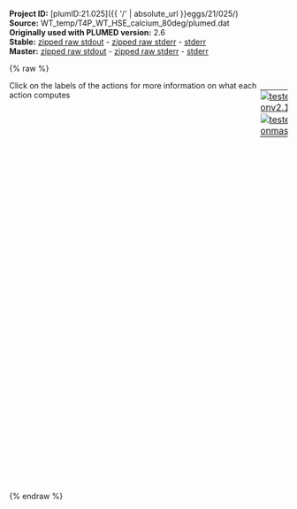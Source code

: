 **Project ID:** [plumID:21.025]({{ '/' | absolute_url }}eggs/21/025/)  
**Source:** WT_temp/T4P_WT_HSE_calcium_80deg/plumed.dat  
**Originally used with PLUMED version:** 2.6  
**Stable:** [zipped raw stdout](plumed.dat.plumed.stdout.txt.zip) - [zipped raw stderr](plumed.dat.plumed.stderr.txt.zip) - [stderr](plumed.dat.plumed.stderr)  
**Master:** [zipped raw stdout](plumed.dat.plumed_master.stdout.txt.zip) - [zipped raw stderr](plumed.dat.plumed_master.stderr.txt.zip) - [stderr](plumed.dat.plumed_master.stderr)  

{% raw %}
<div style="width: 100%; float:left">
<div style="width: 90%; float:left" id="value_details_data/WT_temp/T4P_WT_HSE_calcium_80deg/plumed.dat"> Click on the labels of the actions for more information on what each action computes </div>
<div style="width: 10%; float:left"><table><tr><td style="padding:1px"><a href="plumed.dat.plumed.stderr"><img src="https://img.shields.io/badge/v2.10-passing-green.svg" alt="tested onv2.10" /></a></td></tr><tr><td style="padding:1px"><a href="plumed.dat.plumed_master.stderr"><img src="https://img.shields.io/badge/master-passing-green.svg" alt="tested onmaster" /></a></td></tr></table></div></div>
<pre style="width=97%;">
<b name="data/WT_temp/T4P_WT_HSE_calcium_80deg/plumed.datd0" onclick='showPath("data/WT_temp/T4P_WT_HSE_calcium_80deg/plumed.dat","data/WT_temp/T4P_WT_HSE_calcium_80deg/plumed.datd0","data/WT_temp/T4P_WT_HSE_calcium_80deg/plumed.datd0","black")'>d0</b><span style="display:none;" id="data/WT_temp/T4P_WT_HSE_calcium_80deg/plumed.datd0">The DISTANCE action with label <b>d0</b> calculates the following quantities:<table  align="center" frame="void" width="95%" cellpadding="5%"><tr><td width="5%"><b> Quantity </b>  </td><td width="5%"><b> Type </b>  </td><td><b> Description </b> </td></tr><tr><td width="5%">d0</td><td width="5%"><font color="black">scalar</font></td><td>the DISTANCE between this pair of atoms</td></tr></table></span>: <span class="plumedtooltip" style="color:green">DISTANCE<span class="right">Calculate the distance between a pair of atoms. <a href="https://www.plumed.org/doc-master/user-doc/html/_d_i_s_t_a_n_c_e.html" style="color:green">More details</a><i></i></span></span> <span class="plumedtooltip">ATOMS<span class="right">the pair of atom that we are calculating the distance between<i></i></span></span>=727,2885
<b name="data/WT_temp/T4P_WT_HSE_calcium_80deg/plumed.datd1" onclick='showPath("data/WT_temp/T4P_WT_HSE_calcium_80deg/plumed.dat","data/WT_temp/T4P_WT_HSE_calcium_80deg/plumed.datd1","data/WT_temp/T4P_WT_HSE_calcium_80deg/plumed.datd1","black")'>d1</b><span style="display:none;" id="data/WT_temp/T4P_WT_HSE_calcium_80deg/plumed.datd1">The DISTANCE action with label <b>d1</b> calculates the following quantities:<table  align="center" frame="void" width="95%" cellpadding="5%"><tr><td width="5%"><b> Quantity </b>  </td><td width="5%"><b> Type </b>  </td><td><b> Description </b> </td></tr><tr><td width="5%">d1</td><td width="5%"><font color="black">scalar</font></td><td>the DISTANCE between this pair of atoms</td></tr></table></span>: <span class="plumedtooltip" style="color:green">DISTANCE<span class="right">Calculate the distance between a pair of atoms. <a href="https://www.plumed.org/doc-master/user-doc/html/_d_i_s_t_a_n_c_e.html" style="color:green">More details</a><i></i></span></span> <span class="plumedtooltip">ATOMS<span class="right">the pair of atom that we are calculating the distance between<i></i></span></span>=2791,4949
<b name="data/WT_temp/T4P_WT_HSE_calcium_80deg/plumed.datd2" onclick='showPath("data/WT_temp/T4P_WT_HSE_calcium_80deg/plumed.dat","data/WT_temp/T4P_WT_HSE_calcium_80deg/plumed.datd2","data/WT_temp/T4P_WT_HSE_calcium_80deg/plumed.datd2","black")'>d2</b><span style="display:none;" id="data/WT_temp/T4P_WT_HSE_calcium_80deg/plumed.datd2">The DISTANCE action with label <b>d2</b> calculates the following quantities:<table  align="center" frame="void" width="95%" cellpadding="5%"><tr><td width="5%"><b> Quantity </b>  </td><td width="5%"><b> Type </b>  </td><td><b> Description </b> </td></tr><tr><td width="5%">d2</td><td width="5%"><font color="black">scalar</font></td><td>the DISTANCE between this pair of atoms</td></tr></table></span>: <span class="plumedtooltip" style="color:green">DISTANCE<span class="right">Calculate the distance between a pair of atoms. <a href="https://www.plumed.org/doc-master/user-doc/html/_d_i_s_t_a_n_c_e.html" style="color:green">More details</a><i></i></span></span> <span class="plumedtooltip">ATOMS<span class="right">the pair of atom that we are calculating the distance between<i></i></span></span>=4855,7013
<b name="data/WT_temp/T4P_WT_HSE_calcium_80deg/plumed.datd3" onclick='showPath("data/WT_temp/T4P_WT_HSE_calcium_80deg/plumed.dat","data/WT_temp/T4P_WT_HSE_calcium_80deg/plumed.datd3","data/WT_temp/T4P_WT_HSE_calcium_80deg/plumed.datd3","black")'>d3</b><span style="display:none;" id="data/WT_temp/T4P_WT_HSE_calcium_80deg/plumed.datd3">The DISTANCE action with label <b>d3</b> calculates the following quantities:<table  align="center" frame="void" width="95%" cellpadding="5%"><tr><td width="5%"><b> Quantity </b>  </td><td width="5%"><b> Type </b>  </td><td><b> Description </b> </td></tr><tr><td width="5%">d3</td><td width="5%"><font color="black">scalar</font></td><td>the DISTANCE between this pair of atoms</td></tr></table></span>: <span class="plumedtooltip" style="color:green">DISTANCE<span class="right">Calculate the distance between a pair of atoms. <a href="https://www.plumed.org/doc-master/user-doc/html/_d_i_s_t_a_n_c_e.html" style="color:green">More details</a><i></i></span></span> <span class="plumedtooltip">ATOMS<span class="right">the pair of atom that we are calculating the distance between<i></i></span></span>=6974,478

<b name="data/WT_temp/T4P_WT_HSE_calcium_80deg/plumed.datuw" onclick='showPath("data/WT_temp/T4P_WT_HSE_calcium_80deg/plumed.dat","data/WT_temp/T4P_WT_HSE_calcium_80deg/plumed.datuw","data/WT_temp/T4P_WT_HSE_calcium_80deg/plumed.datuw","black")'>uw</b><span style="display:none;" id="data/WT_temp/T4P_WT_HSE_calcium_80deg/plumed.datuw">The UPPER_WALLS action with label <b>uw</b> calculates the following quantities:<table  align="center" frame="void" width="95%" cellpadding="5%"><tr><td width="5%"><b> Quantity </b>  </td><td width="5%"><b> Type </b>  </td><td><b> Description </b> </td></tr><tr><td width="5%">uw.bias</td><td width="5%"><font color="black">scalar</font></td><td>the instantaneous value of the bias potential</td></tr><tr><td width="5%">uw.force2</td><td width="5%"><font color="black">scalar</font></td><td>the instantaneous value of the squared force due to this bias potential</td></tr></table></span>: <span class="plumedtooltip" style="color:green">UPPER_WALLS<span class="right">Defines a wall for the value of one or more collective variables, <a href="https://www.plumed.org/doc-master/user-doc/html/_u_p_p_e_r__w_a_l_l_s.html" style="color:green">More details</a><i></i></span></span> <span class="plumedtooltip">ARG<span class="right">the arguments on which the bias is acting<i></i></span></span>=<b name="data/WT_temp/T4P_WT_HSE_calcium_80deg/plumed.datd0">d0</b>,<b name="data/WT_temp/T4P_WT_HSE_calcium_80deg/plumed.datd1">d1</b>,<b name="data/WT_temp/T4P_WT_HSE_calcium_80deg/plumed.datd2">d2</b>,<b name="data/WT_temp/T4P_WT_HSE_calcium_80deg/plumed.datd3">d3</b> <span class="plumedtooltip">KAPPA<span class="right">the force constant for the wall<i></i></span></span>=1000.0,1000.0,1000.0,1000.0 <span class="plumedtooltip">AT<span class="right">the positions of the wall<i></i></span></span>=2.5,2.6,2.5,2.0
<b name="data/WT_temp/T4P_WT_HSE_calcium_80deg/plumed.datlw" onclick='showPath("data/WT_temp/T4P_WT_HSE_calcium_80deg/plumed.dat","data/WT_temp/T4P_WT_HSE_calcium_80deg/plumed.datlw","data/WT_temp/T4P_WT_HSE_calcium_80deg/plumed.datlw","black")'>lw</b><span style="display:none;" id="data/WT_temp/T4P_WT_HSE_calcium_80deg/plumed.datlw">The LOWER_WALLS action with label <b>lw</b> calculates the following quantities:<table  align="center" frame="void" width="95%" cellpadding="5%"><tr><td width="5%"><b> Quantity </b>  </td><td width="5%"><b> Type </b>  </td><td><b> Description </b> </td></tr><tr><td width="5%">lw.bias</td><td width="5%"><font color="black">scalar</font></td><td>the instantaneous value of the bias potential</td></tr><tr><td width="5%">lw.force2</td><td width="5%"><font color="black">scalar</font></td><td>the instantaneous value of the squared force due to this bias potential</td></tr></table></span>: <span class="plumedtooltip" style="color:green">LOWER_WALLS<span class="right">Defines a wall for the value of one or more collective variables, <a href="https://www.plumed.org/doc-master/user-doc/html/_l_o_w_e_r__w_a_l_l_s.html" style="color:green">More details</a><i></i></span></span> <span class="plumedtooltip">ARG<span class="right">the arguments on which the bias is acting<i></i></span></span>=<b name="data/WT_temp/T4P_WT_HSE_calcium_80deg/plumed.datd0">d0</b>,<b name="data/WT_temp/T4P_WT_HSE_calcium_80deg/plumed.datd1">d1</b>,<b name="data/WT_temp/T4P_WT_HSE_calcium_80deg/plumed.datd2">d2</b>,<b name="data/WT_temp/T4P_WT_HSE_calcium_80deg/plumed.datd3">d3</b> <span class="plumedtooltip">KAPPA<span class="right">the force constant for the wall<i></i></span></span>=1000.0,1000.0,1000.0,1000.0 <span class="plumedtooltip">AT<span class="right">the positions of the wall<i></i></span></span>=1.0,1.1,1.0,0.5

<span class="plumedtooltip" style="color:green">PRINT<span class="right">Print quantities to a file. <a href="https://www.plumed.org/doc-master/user-doc/html/_p_r_i_n_t.html" style="color:green">More details</a><i></i></span></span> <span class="plumedtooltip">FILE<span class="right">the name of the file on which to output these quantities<i></i></span></span>=COLVAR <span class="plumedtooltip">ARG<span class="right">the labels of the values that you would like to print to the file<i></i></span></span>=<b name="data/WT_temp/T4P_WT_HSE_calcium_80deg/plumed.datd0">d0</b>,<b name="data/WT_temp/T4P_WT_HSE_calcium_80deg/plumed.datd1">d1</b>,<b name="data/WT_temp/T4P_WT_HSE_calcium_80deg/plumed.datd2">d2</b>,<b name="data/WT_temp/T4P_WT_HSE_calcium_80deg/plumed.datd3">d3</b>,<b name="data/WT_temp/T4P_WT_HSE_calcium_80deg/plumed.datuw">uw.bias</b>,<b name="data/WT_temp/T4P_WT_HSE_calcium_80deg/plumed.datlw">lw.bias</b> <span class="plumedtooltip">STRIDE<span class="right"> the frequency with which the quantities of interest should be output<i></i></span></span>=50000
</pre>
{% endraw %}
